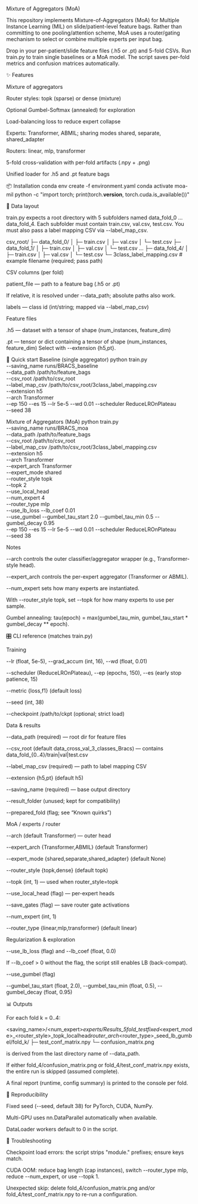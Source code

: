 Mixture of Aggregators (MoA)

This repository implements Mixture-of-Aggregators (MoA) for Multiple Instance Learning (MIL) on slide/patient-level feature bags.
Rather than committing to one pooling/attention scheme, MoA uses a router/gating mechanism to select or combine multiple experts per input bag.

Drop in your per-patient/slide feature files (.h5 or .pt) and 5-fold CSVs. Run train.py to train single baselines or a MoA model. The script saves per-fold metrics and confusion matrices automatically.

✨ Features

Mixture of aggregators

Router styles: topk (sparse) or dense (mixture)

Optional Gumbel-Softmax (annealed) for exploration

Load-balancing loss to reduce expert collapse

Experts: Transformer, ABMIL; sharing modes shared, separate, shared_adapter

Routers: linear, mlp, transformer

5-fold cross-validation with per-fold artifacts (.npy + .png)

Unified loader for .h5 and .pt feature bags

📦 Installation
conda env create -f environment.yaml
conda activate moa-mil
python -c "import torch; print(torch.__version__, torch.cuda.is_available())"

📁 Data layout

train.py expects a root directory with 5 subfolders named data_fold_0 … data_fold_4.
Each subfolder must contain train.csv, val.csv, test.csv. You must also pass a label mapping CSV via --label_map_csv.

csv_root/
├─ data_fold_0/
│  ├─ train.csv
│  ├─ val.csv
│  └─ test.csv
├─ data_fold_1/
│  ├─ train.csv
│  ├─ val.csv
│  └─ test.csv
...
├─ data_fold_4/
│  ├─ train.csv
│  ├─ val.csv
│  └─ test.csv
└─ 3class_label_mapping.csv      # example filename (required; pass path)

CSV columns (per fold)

patient_file — path to a feature bag (.h5 or .pt)

If relative, it is resolved under --data_path; absolute paths also work.

labels — class id (int/string; mapped via --label_map_csv)

Feature files

.h5 — dataset with a tensor of shape (num_instances, feature_dim)

.pt — tensor or dict containing a tensor of shape (num_instances, feature_dim)
Select with --extension {h5,pt}.

🚀 Quick start
Baseline (single aggregator)
python train.py \
  --saving_name runs/BRACS_baseline \
  --data_path /path/to/feature_bags \
  --csv_root /path/to/csv_root \
  --label_map_csv /path/to/csv_root/3class_label_mapping.csv \
  --extension h5 \
  --arch Transformer \
  --ep 150 --es 15 --lr 5e-5 --wd 0.01 --scheduler ReduceLROnPlateau \
  --seed 38

Mixture of Aggregators (MoA)
python train.py \
  --saving_name runs/BRACS_moa \
  --data_path /path/to/feature_bags \
  --csv_root /path/to/csv_root \
  --label_map_csv /path/to/csv_root/3class_label_mapping.csv \
  --extension h5 \
  --arch Transformer \
  --expert_arch Transformer \
  --expert_mode shared \
  --router_style topk \
  --topk 2 \
  --use_local_head \
  --num_expert 4 \
  --router_type mlp \
  --use_lb_loss --lb_coef 0.01 \
  --use_gumbel --gumbel_tau_start 2.0 --gumbel_tau_min 0.5 --gumbel_decay 0.95 \
  --ep 150 --es 15 --lr 5e-5 --wd 0.01 --scheduler ReduceLROnPlateau \
  --seed 38


Notes

--arch controls the outer classifier/aggregator wrapper (e.g., Transformer-style head).

--expert_arch controls the per-expert aggregator (Transformer or ABMIL).

--num_expert sets how many experts are instantiated.

With --router_style topk, set --topk for how many experts to use per sample.

Gumbel annealing: tau(epoch) = max(gumbel_tau_min, gumbel_tau_start * gumbel_decay ** epoch).

🎛️ CLI reference (matches train.py)

Training

--lr (float, 5e-5), --grad_accum (int, 16), --wd (float, 0.01)

--scheduler (ReduceLROnPlateau), --ep (epochs, 150), --es (early stop patience, 15)

--metric {loss,f1} (default loss)

--seed (int, 38)

--checkpoint /path/to/ckpt (optional; strict load)

Data & results

--data_path (required) — root dir for feature files

--csv_root (default data_cross_val_3_classes_Bracs) — contains data_fold_{0..4}/train|val|test.csv

--label_map_csv (required) — path to label mapping CSV

--extension {h5,pt} (default h5)

--saving_name (required) — base output directory

--result_folder (unused; kept for compatibility)

--prepared_fold (flag; see “Known quirks”)

MoA / experts / router

--arch (default Transformer) — outer head

--expert_arch {Transformer,ABMIL} (default Transformer)

--expert_mode {shared,separate,shared_adapter} (default None)

--router_style {topk,dense} (default topk)

--topk (int, 1) — used when router_style=topk

--use_local_head (flag) — per-expert heads

--save_gates (flag) — save router gate activations

--num_expert (int, 1)

--router_type {linear,mlp,transformer} (default linear)

Regularization & exploration

--use_lb_loss (flag) and --lb_coef (float, 0.0)

If --lb_coef > 0 without the flag, the script still enables LB (back-compat).

--use_gumbel (flag)

--gumbel_tau_start (float, 2.0), --gumbel_tau_min (float, 0.5), --gumbel_decay (float, 0.95)

📊 Outputs

For each fold k = 0..4:

<saving_name>/<num_expert>_experts/Results_5fold_testfixed_<BACKBONE>_<arch>_<expert_mode>_<router_style>_topk<T>_localhead<flag>_router_arch_<router_type>_seed<seed>_lb<coef>_gumbel<flag>/fold_k/
├─ test_conf_matrix.npy
└─ confusion_matrix.png


<BACKBONE> is derived from the last directory name of --data_path.

If either fold_4/confusion_matrix.png or fold_4/test_conf_matrix.npy exists, the entire run is skipped (assumed complete).

A final report (runtime, config summary) is printed to the console per fold.

🧠 Reproducibility

Fixed seed (--seed, default 38) for PyTorch, CUDA, NumPy.

Multi-GPU uses nn.DataParallel automatically when available.

DataLoader workers default to 0 in the script.

🧰 Troubleshooting

Checkpoint load errors: the script strips "module." prefixes; ensure keys match.

CUDA OOM: reduce bag length (cap instances), switch --router_type mlp, reduce --num_expert, or use --topk 1.

Unexpected skip: delete fold_4/confusion_matrix.png and/or fold_4/test_conf_matrix.npy to re-run a configuration.
